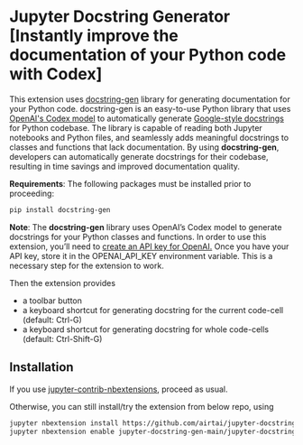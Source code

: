 # Jupyter Docstring Generator [Instantly improve the documentation of your Python code with Codex]

This extension uses <a href = "https://docstring-gen.airt.ai/" target="_blank">docstring-gen</a> library for generating documentation for your Python code. docstring-gen is an easy-to-use Python library that uses <a href = "https://beta.openai.com/docs/models/codex\" target="_blank">OpenAI's Codex model</a> to automatically generate <a href="https://google.github.io/styleguide/pyguide.html\" target = "_blank">Google-style docstrings</a> for Python codebase. The library is capable of reading both Jupyter notebooks and Python files, and seamlessly adds meaningful docstrings to classes and functions that lack documentation. By using **docstring-gen**, developers can automatically generate docstrings for their codebase, resulting in time savings and improved documentation quality.

**Requirements**: The following packages must be installed prior to proceeding:

```bash
pip install docstring-gen
```

**Note**: The **docstring-gen** library uses OpenAI’s Codex model to generate docstrings for your Python classes and functions. In order to use this extension, you’ll need to <a href="https://beta.openai.com/account/api-keys" target = "_blank">create an API key for OpenAI.</a> Once you have your API key, store it in the OPENAI_API_KEY environment variable. This is a necessary step for the extension to work.

Then the extension provides

- a toolbar button
- a keyboard shortcut for generating docstring for the current code-cell (default: Ctrl-G)
- a keyboard shortcut for generating docstring for whole code-cells (default: Ctrl-Shift-G)


## Installation

If you use [jupyter-contrib-nbextensions](https://github.com/ipython-contrib/jupyter_contrib_nbextensions), proceed as usual. 

Otherwise, you can still install/try the extension from below repo, using

```bash
jupyter nbextension install https://github.com/airtai/jupyter-docstring-gen/archive/main.zip --user
jupyter nbextension enable jupyter-docstring-gen-main/jupyter-docstring-gen
```
